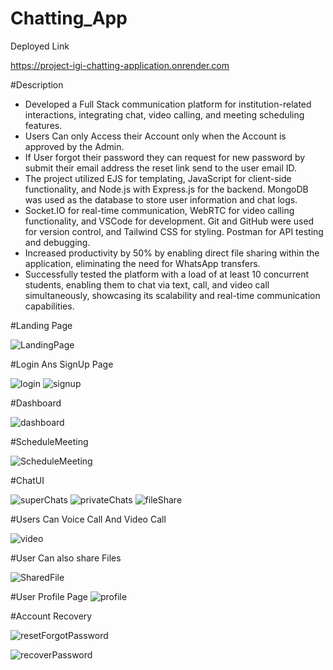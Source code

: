 # Chatting_App
Deployed Link

https://project-igi-chatting-application.onrender.com

#Description
- Developed a Full Stack communication platform for institution-related interactions, integrating chat, video calling, and meeting scheduling 
features.
- Users Can only Access their Account only when the Account is approved by the Admin.
- If User forgot their password they can request for new password by submit their email address the reset link send to the user email ID.
- The project utilized EJS for templating, JavaScript for client-side functionality, and Node.js with Express.js for the backend. 
  MongoDB was used as the database to store user information and chat logs.
- Socket.IO for real-time communication, WebRTC for video calling functionality, and VSCode for development. Git and GitHub were used for 
  version control, and Tailwind CSS for styling. Postman for API testing and debugging.
- Increased productivity by 50% by enabling direct file sharing within the application, eliminating the need for WhatsApp transfers.
- Successfully tested the platform with a load of at least 10 concurrent students, enabling them to chat via text, call, and video call 
simultaneously, showcasing its scalability and real-time communication capabilities.



#Landing Page

![LandingPage](https://github.com/VanshajTiwari/Chatting_App/assets/90194253/e4fdd193-a60a-4277-9cba-64b0762f4255)


#Login Ans SignUp Page

![login](https://github.com/VanshajTiwari/Chatting_App/assets/90194253/94e579f2-bd79-450b-b2d9-ece86445e5df)
![signup](https://github.com/VanshajTiwari/Chatting_App/assets/90194253/633c0c4a-19d2-4f1c-ad77-1e87b91fc45f)

#Dashboard

![dashboard](https://github.com/VanshajTiwari/Chatting_App/assets/90194253/941eb8da-2c65-4622-a9e1-c3cccae4d90e)

#ScheduleMeeting

![ScheduleMeeting](https://github.com/VanshajTiwari/Chatting_App/assets/90194253/c788e09e-bb53-4783-93a5-a8965c188a20)

#ChatUI

![superChats](https://github.com/VanshajTiwari/Chatting_App/assets/90194253/76033b9b-2c82-4af8-bfbe-0247722d6694)
![privateChats](https://github.com/VanshajTiwari/Chatting_App/assets/90194253/212da3f5-01ff-42d8-8c30-13f5aa6d4d87)
![fileShare](https://github.com/VanshajTiwari/Chatting_App/assets/90194253/27d43700-95e6-4b1b-9a52-7371541bfb81)

 #Users Can Voice Call And Video Call
 
![video](https://github.com/VanshajTiwari/Chatting_App/assets/90194253/9e448eb7-83ee-42de-a501-365c9eee4b54)
 
#User Can also share Files

![SharedFile](https://github.com/VanshajTiwari/Chatting_App/assets/90194253/659bbc74-4938-4d94-86d4-45f2f98e3c60)

#User Profile Page
![profile](https://github.com/VanshajTiwari/Chatting_App/assets/90194253/42164a46-2762-4e85-a054-f8f0928b89e2)

#Account Recovery

![resetForgotPassword](https://github.com/VanshajTiwari/Chatting_App/assets/90194253/6d420078-d0b1-4ac9-a35c-52fa7557b67a)

![recoverPassword](https://github.com/VanshajTiwari/Chatting_App/assets/90194253/b902797e-7b72-4443-aa06-2ae49c6185b1)
